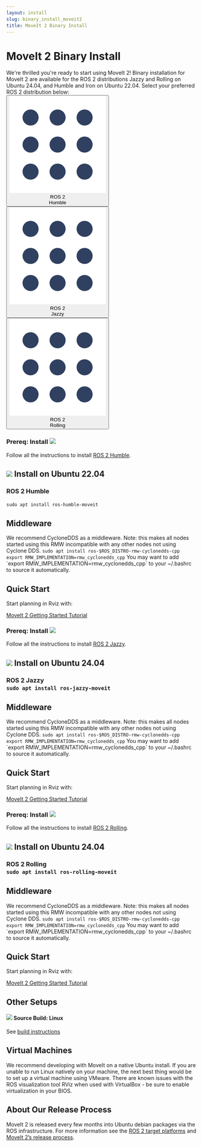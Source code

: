 ```yaml
---
layout: install
slug: binary_install_moveit2
title: MoveIt 2 Binary Install
---
```


  <div>
    <h1>MoveIt 2 Binary Install</h1>
    We're thrilled you're ready to start using MoveIt 2!
    Binary installation for MoveIt 2 are available for the ROS 2 distributions Jazzy and Rolling on Ubuntu 24.04, and Humble and Iron on Ubuntu 22.04.
    Select your preferred ROS 2 distribution below:
    <div class="row systems-rectangle">
      <button class="btn btn-primary" id="defaultButton" data-toggle="collapse" data-target="#Humble" aria-expanded="true" aria-controls="Humble">
        <div class="row no-gutters">
            <div class="col-auto">
                <img src="/assets/install_page/ros_icon.png"/>
              </div>
          <div class="col-auto system-type">
            <div class="system-name">
                ROS 2
            </div>
            Humble
          </div>
        </div>
    </button>
    <button class="btn btn-primary" id="defaultButton" data-toggle="collapse" data-target="#Jazzy" aria-expanded="true" aria-controls="Jazzy">
        <div class="row no-gutters">
            <div class="col-auto">
                <img src="/assets/install_page/ros_icon.png"/>
              </div>
          <div class="col-auto system-type">
            <div class="system-name">
                ROS 2
            </div>
            Jazzy
          </div>
        </div>
    </button>
    <button class="btn btn-primary" id="defaultButton" data-toggle="collapse" data-target="#Rolling" aria-expanded="true" aria-controls="Rolling">
        <div class="row no-gutters">
            <div class="col-auto">
                <img src="/assets/install_page/ros_icon.png"/>
              </div>
          <div class="col-auto system-type">
            <div class="system-name">
                ROS 2
            </div>
            Rolling
          </div>
        </div>
    </button>
    </div>
    <div id="accordion">
      <!-- ----------------------------------------------------------------- -->
      <!-- ----------------------------------------------------------------- -->
      <!-- ----------------------------------------------------------------- -->
      <!-- ----------------------------------------------------------------- -->
      <div class="collapse" id="Humble" data-parent="#accordion">
        <h3>
          Prereq: Install <img src="/assets/install_page/ros_logo.jpeg"/>
        </h3>
        <p>
          Follow all the instructions to install <a href="https://docs.ros.org/en/humble/Installation/Ubuntu-Install-Debians.html" target="_blank">ROS 2 Humble</a>.
        </p>
        <div class="horizontal-line"></div>
        <h2>
          <img src="/assets/install_page/ubuntu_black.png"> Install on Ubuntu 22.04
        </h2>
        <h3>
          ROS 2 Humble
        </h3>
	<div class="bash-command">
           <code>sudo apt install ros-humble-moveit</code>
        </div>
        <div class="horizontal-line"></div>
        <h2>
          Middleware
        </h2>
        <p>
          We recommend CycloneDDS as a middleware. Note: this makes all nodes started using this RMW incompatible with any other nodes not using Cyclone DDS.
          <code>sudo apt install ros-$ROS_DISTRO-rmw-cyclonedds-cpp</code>
          <code>export RMW_IMPLEMENTATION=rmw_cyclonedds_cpp</code>
          You may want to add `export RMW_IMPLEMENTATION=rmw_cyclonedds_cpp` to your ~/.bashrc to source it automatically.
        </p>
        <div class="horizontal-line"></div>
        <h2>
          Quick Start
        </h2>
        <p>
          Start planning in Rviz with:
        </p>
        <a href="https://moveit.picknik.ai/humble/doc/tutorials/quickstart_in_rviz/quickstart_in_rviz_tutorial.html" target="_blank">
          <span class="link-with-background">
            MoveIt 2 Getting Started Tutorial
          </span>
        </a>
      </div>
      <!-- ----------------------------------------------------------------- -->
      <!-- ----------------------------------------------------------------- -->
      <!-- ----------------------------------------------------------------- -->
      <!-- ----------------------------------------------------------------- -->
      <div class="collapse" id="Jazzy" data-parent="#accordion">
        <h3>
          Prereq: Install <img src="/assets/install_page/ros_logo.jpeg"/>
        </h3>
        <p>
          Follow all the instructions to install <a href="https://docs.ros.org/en/jazzy/Installation/Ubuntu-Install-Debians.html" target="_blank">ROS 2 Jazzy</a>.
        </p>
        <div class="horizontal-line"></div>
        <h2>
          <img src="/assets/install_page/ubuntu_black.png"> Install on Ubuntu 24.04
        </h2>
        <h3>
          ROS 2 Jazzy
          <div class="bash-command">
            <code>sudo apt install ros-jazzy-moveit</code>
          </div>
        </h3>
        <div class="horizontal-line"></div>
        <h2>
          Middleware
        </h2>
        <p>
          We recommend CycloneDDS as a middleware. Note: this makes all nodes started using this RMW incompatible with any other nodes not using Cyclone DDS.
          <code>sudo apt install ros-$ROS_DISTRO-rmw-cyclonedds-cpp</code>
          <code>export RMW_IMPLEMENTATION=rmw_cyclonedds_cpp</code>
          You may want to add `export RMW_IMPLEMENTATION=rmw_cyclonedds_cpp` to your ~/.bashrc to source it automatically.
        </p>
        <div class="horizontal-line"></div>
        <h2>
          Quick Start
        </h2>
        <p>
          Start planning in Rviz with:
        </p>
        <a href="https://moveit.picknik.ai/main/doc/tutorials/quickstart_in_rviz/quickstart_in_rviz_tutorial.html" target="_blank">
          <span class="link-with-background">
            MoveIt 2 Getting Started Tutorial
          </span>
        </a>
      </div>
      <!-- ----------------------------------------------------------------- -->
      <!-- ----------------------------------------------------------------- -->
      <!-- ----------------------------------------------------------------- -->
      <!-- ----------------------------------------------------------------- -->
      <div class="collapse" id="Rolling" data-parent="#accordion">
        <h3>
          Prereq: Install <img src="/assets/install_page/ros_logo.jpeg"/>
        </h3>
        <p>
          Follow all the instructions to install <a href="https://docs.ros.org/en/rolling/Installation/Ubuntu-Install-Debians.html" target="_blank">ROS 2 Rolling</a>.
        </p>
        <div class="horizontal-line"></div>
        <h2>
          <img src="/assets/install_page/ubuntu_black.png"> Install on Ubuntu 24.04
        </h2>
        <h3>
          ROS 2 Rolling
          <div class="bash-command">
            <code>sudo apt install ros-rolling-moveit</code>
          </div>
        </h3>
        <div class="horizontal-line"></div>
        <h2>
          Middleware
        </h2>
        <p>
          We recommend CycloneDDS as a middleware. Note: this makes all nodes started using this RMW incompatible with any other nodes not using Cyclone DDS.
          <code>sudo apt install ros-$ROS_DISTRO-rmw-cyclonedds-cpp</code>
          <code>export RMW_IMPLEMENTATION=rmw_cyclonedds_cpp</code>
          You may want to add `export RMW_IMPLEMENTATION=rmw_cyclonedds_cpp` to your ~/.bashrc to source it automatically.
        </p>
        <div class="horizontal-line"></div>
        <h2>
          Quick Start
        </h2>
        <p>
          Start planning in Rviz with:
        </p>
        <a href="https://moveit.picknik.ai/main/doc/tutorials/quickstart_in_rviz/quickstart_in_rviz_tutorial.html" target="_blank">
          <span class="link-with-background">
            MoveIt 2 Getting Started Tutorial
          </span>
        </a>
      </div>
      <!-- ----------------------------------------------------------------- -->
      <!-- ----------------------------------------------------------------- -->
      <!-- ----------------------------------------------------------------- -->
      <!-- ----------------------------------------------------------------- -->
      <div class="horizontal-line"></div>
      <h2>
        Other Setups
      </h2>
      <div class="row no-gutters">
        <div class="col-6">
          <h4>
            <img src="/assets/install_page/github.png"/>
            Source Build: Linux
          </h4>
          <p>
            See <a href="/install-moveit2/source/">build instructions</a>
          </p>
        </div>
      </div>
      <div class="horizontal-line"></div>
      <h2>
        Virtual Machines
      </h2>
      <p>
        We recommend developing with MoveIt on a native Ubuntu install. If you are unable to run Linux natively on your machine, the next best thing would be to set up a virtual machine using VMware. There are known issues with the ROS visualization tool RViz when used with VirtualBox - be sure to enable virtualization in your BIOS.
      </p>
      <div class="horizontal-line"></div>
      <h2>
        About Our Release Process
      </h2>
      <p>
        MoveIt 2 is released every few months into Ubuntu debian packages via
        the ROS infrastructure. For more information see the <a href="https://www.ros.org/reps/rep-2000.html" target="_blank">ROS 2 target platforms</a>
        and <a href="/documentation/contributing/releases/">MoveIt 2’s release process</a>.
      </p>
    </div>
  </div>

<script type="text/javascript">
document.addEventListener("DOMContentLoaded", function(event) {
    document.getElementById("defaultButton").click();
 });
jQuery(function($) {
  $('.btn-primary').click(function() {
    $('.btn-primary').not(this).removeClass('active').html(function() {
    });
    $(this).addClass('active')
  });
});
</script>
